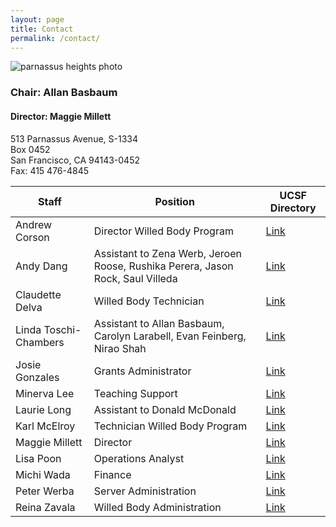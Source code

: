 ```yaml
---
layout: page
title: Contact
permalink: /contact/
---
```


![parnassus heights photo](../img/ph.jpg)

### Chair: Allan Basbaum

#### Director: Maggie Millett

513 Parnassus Avenue, S-1334  
Box 0452  
San Francisco, CA 94143-0452  
Fax: 415 476-4845  


Staff          | Position                       | UCSF Directory   
-------------  | ----------------------------   | -----------
Andrew Corson  | Director Willed Body Program| [Link](https://directory.ucsf.edu/?q=Andrew+Corson)
Andy Dang  | Assistant to Zena Werb, Jeroen Roose, Rushika Perera, Jason Rock, Saul Villeda| [Link](https://directory.ucsf.edu/?q=Andy+Dang)
Claudette Delva	| Willed Body Technician | [Link](https://directory.ucsf.edu/?q=Claudette+Delva) 
Linda Toschi-Chambers	|	Assistant to Allan Basbaum, Carolyn Larabell, Evan Feinberg, Nirao Shah | [Link](https://directory.ucsf.edu/?q=Linda+Toschi-Chambers)
Josie Gonzales	   | Grants Administrator		|     [Link](https://directory.ucsf.edu/?q=josie+gonzales)
Minerva Lee	|	Teaching Support	|	[Link](https://directory.ucsf.edu/?q=minerva+lee)
Laurie Long   |  Assistant to Donald McDonald | [Link](https://directory.ucsf.edu/?q=Laurie+Long)
Karl McElroy  | Technician Willed Body Program | [Link](https://directory.ucsf.edu/?q=Karl+McElroy)
Maggie Millett | Director	| [Link](https://directory.ucsf.edu/?q=Maggie+Millett)
Lisa Poon	| Operations Analyst | [Link](https://directory.ucsf.edu/?q=lisa+poon)
Michi Wada	| Finance | [Link](https://directory.ucsf.edu/?q=Michi+Wada)
Peter Werba	| Server Administration | [Link](https://directory.ucsf.edu/?q=Peter+Werba)
Reina Zavala	| Willed Body Administration | [Link](https://directory.ucsf.edu/?q=Reina+Zavala)

